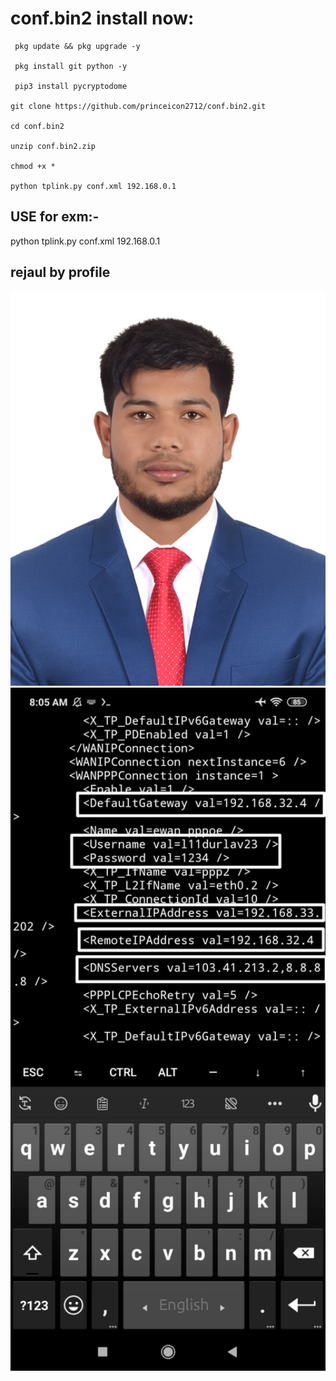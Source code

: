 # conf.bin2 install now:

     pkg update && pkg upgrade -y
     
     pkg install git python -y
     
     pip3 install pycryptodome

    git clone https://github.com/princeicon2712/conf.bin2.git

    cd conf.bin2
    
    unzip conf.bin2.zip

    chmod +x *

    python tplink.py conf.xml 192.168.0.1
   

    

    


## USE for exm:-

python tplink.py conf.xml 192.168.0.1
   
## rejaul by profile

<!--[profile](./confbin2.jpg)-->

<img src="confbin2.jpg" width="600"/>

<img src="12.jpg" width="600"/>
